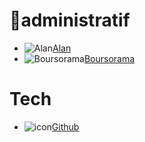 # 💼administratif
- ![Alan](https://alan.com/favicon.ico)[Alan](https://alan.com/)
- ![Boursorama](https://clients.boursobank.com/favicon.ico)[Boursorama](https://clients.boursobank.com/connexion/)

# Tech
- ![icon](https://github.com/favicon.ico)[Github](https://github.com)

